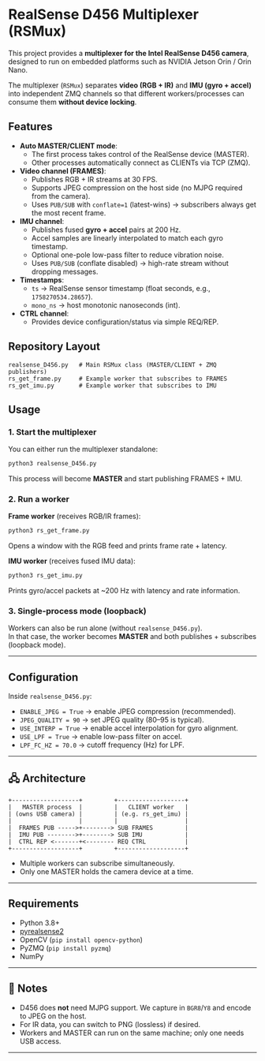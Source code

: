 # RealSense D456 Multiplexer (RSMux)

This project provides a **multiplexer for the Intel RealSense D456 camera**, designed to run on embedded platforms such as NVIDIA Jetson Orin / Orin Nano.  

The multiplexer (`RSMux`) separates **video (RGB + IR)** and **IMU (gyro + accel)** into independent ZMQ channels so that different workers/processes can consume them **without device locking**.

## Features

- **Auto MASTER/CLIENT mode**:
  - The first process takes control of the RealSense device (MASTER).
  - Other processes automatically connect as CLIENTs via TCP (ZMQ).
- **Video channel (FRAMES)**:
  - Publishes RGB + IR streams at 30 FPS.
  - Supports JPEG compression on the host side (no MJPG required from the camera).
  - Uses `PUB/SUB` with `conflate=1` (latest-wins) → subscribers always get the most recent frame.
- **IMU channel**:
  - Publishes fused **gyro + accel** pairs at 200 Hz.
  - Accel samples are linearly interpolated to match each gyro timestamp.
  - Optional one-pole low-pass filter to reduce vibration noise.
  - Uses `PUB/SUB` (conflate disabled) → high-rate stream without dropping messages.
- **Timestamps**:
  - `ts` → RealSense sensor timestamp (float seconds, e.g., `1758270534.28657`).
  - `mono_ns` → host monotonic nanoseconds (int).
- **CTRL channel**:
  - Provides device configuration/status via simple REQ/REP.

## Repository Layout

```
realsense_D456.py   # Main RSMux class (MASTER/CLIENT + ZMQ publishers)
rs_get_frame.py     # Example worker that subscribes to FRAMES
rs_get_imu.py       # Example worker that subscribes to IMU
```

## Usage

### 1. Start the multiplexer
You can either run the multiplexer standalone:

```bash
python3 realsense_D456.py
```

This process will become **MASTER** and start publishing FRAMES + IMU.

### 2. Run a worker

**Frame worker** (receives RGB/IR frames):
```bash
python3 rs_get_frame.py
```
Opens a window with the RGB feed and prints frame rate + latency.

**IMU worker** (receives fused IMU data):
```bash
python3 rs_get_imu.py
```
Prints gyro/accel packets at ~200 Hz with latency and rate information.

### 3. Single-process mode (loopback)

Workers can also be run alone (without `realsense_D456.py`).  
In that case, the worker becomes **MASTER** and both publishes + subscribes (loopback mode).

---

## Configuration

Inside `realsense_D456.py`:

- `ENABLE_JPEG = True` → enable JPEG compression (recommended).
- `JPEG_QUALITY = 90` → set JPEG quality (80–95 is typical).
- `USE_INTERP = True` → enable accel interpolation for gyro alignment.
- `USE_LPF = True` → enable low-pass filter on accel.
- `LPF_FC_HZ = 70.0` → cutoff frequency (Hz) for LPF.

---

## 🖧 Architecture

```
+-------------------+         +-------------------+
|   MASTER process  |         |   CLIENT worker   |
| (owns USB camera) |         | (e.g. rs_get_imu) |
|                   |         |                   |
|  FRAMES PUB ----->+--------> SUB FRAMES         |
|  IMU PUB -------->+--------> SUB IMU            |
|  CTRL REP <-------+<-------- REQ CTRL           |
+-------------------+         +-------------------+
```

- Multiple workers can subscribe simultaneously.
- Only one MASTER holds the camera device at a time.

---

## Requirements

- Python 3.8+
- [pyrealsense2](https://github.com/IntelRealSense/librealsense)
- OpenCV (`pip install opencv-python`)
- PyZMQ (`pip install pyzmq`)
- NumPy

---

## 📌 Notes

- D456 does **not** need MJPG support. We capture in `BGR8`/`Y8` and encode to JPEG on the host.
- For IR data, you can switch to PNG (lossless) if desired.
- Workers and MASTER can run on the same machine; only one needs USB access.

---
